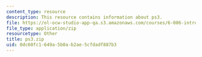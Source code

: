 ```yaml
---
content_type: resource
description: This resource contains information about ps3.
file: https://ol-ocw-studio-app-qa.s3.amazonaws.com/courses/6-006-introduction-to-algorithms-fall-2011/0dc60fc1649a5b0ab2ae5cfdadf887b3_ps3.zip
file_type: application/zip
resourcetype: Other
title: ps3.zip
uid: 0dc60fc1-649a-5b0a-b2ae-5cfdadf887b3
---
```

